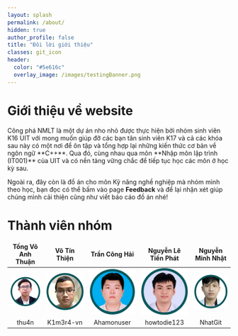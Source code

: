 ```yaml
---
layout: splash
permalink: /about/
hidden: true
author_profile: false
title: "Đôi lời giới thiệu"
classes: git_icon
header:
  color: "#5e616c"
  overlay_image: /images/testingBanner.png     
---
```

<style>
td, th {
   border: none!important;
}
</style>

<h1>Giới thiệu về website</h1>
Công phá NMLT là một dự án nho nhỏ được thực hiện bởi nhóm sinh viên K16 UIT với mong muốn giúp đỡ các bạn tân sinh viên K17 và cả các khóa sau này có một nơi để ôn tập và tổng hợp lại những kiến thức cơ bản về ngôn ngữ **C++**. Qua đó, cùng nhau qua môn **Nhập môn lập trình (IT001)** của UIT và có nền tảng vững chắc để tiếp tục học các môn ở học kỳ sau.

Ngoài ra, đây còn là đồ án cho môn Kỹ năng nghề nghiệp mà nhóm mình theo học, bạn đọc có thể bấm vào page **Feedback** và để lại nhận xét giúp chúng mình cải thiện cũng như viết báo cáo đồ án nhé!

<h1>Thành viên nhóm</h1>

|<center>Tống Võ Anh Thuận </center> |<center>Võ Tín Thiện</center>|<center>Trần Công Hải</center>|<center>Nguyễn Lê Tiến Phát</center>|<center>Nguyễn Minh Nhật</center>|
|--------|---------|-------|-------|------|
|![thuan](/images/thuan.png)|![thien](/images/thien.png)|![hai](/images/hai.png)|![phat](/images/phat4.png)|![nhat](/images/nhat.png)|
|<center><a href="" style="text-decoration:none"><i class="fab fa-github fa-lg"></i> thu4n</a></center>|<center><a href="" style="text-decoration:none"><i class="fab fa-github fa-lg"></i> K1m3r4-vn</a></center>|<center><a href="" style="text-decoration:none"><i class="fab fa-github fa-lg"></i> Ahamonuser</a></center>|<center><a href="" style="text-decoration:none"><i class="fab fa-github fa-lg"></i> howtodie123</a></center>|<center><a href="" style="text-decoration:none"><i class="fab fa-github fa-lg"></i> NhatGit</a></center>|


